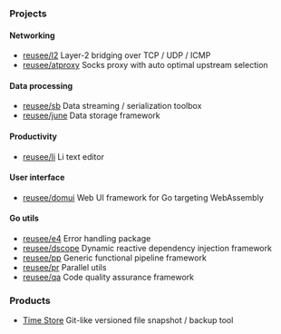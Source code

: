### Projects

#### Networking

* [reusee/l2](https://github.com/reusee/l2) Layer-2 bridging over TCP / UDP / ICMP
* [reusee/atproxy](https://github.com/reusee/atproxy) Socks proxy with auto optimal upstream selection

#### Data processing

* [reusee/sb](https://github.com/reusee/sb) Data streaming / serialization toolbox
* [reusee/june](https://github.com/reusee/june) Data storage framework

#### Productivity

* [reusee/li](https://github.com/reusee/li) Li text editor

#### User interface

* [reusee/domui](https://github.com/reusee/domui) Web UI framework for Go targeting WebAssembly

#### Go utils

* [reusee/e4](https://github.com/reusee/e4) Error handling package
* [reusee/dscope](https://github.com/reusee/dscope) Dynamic reactive dependency injection framework
* [reusee/pp](https://github.com/reusee/pp) Generic functional pipeline framework
* [reusee/pr](https://github.com/reusee/pr) Parallel utils
* [reusee/qa](https://github.com/reusee/qa) Code quality assurance framework

### Products

* [Time Store](https://www.microsoft.com/store/apps/9NDTWST8JTNL) Git-like versioned file snapshot / backup tool
